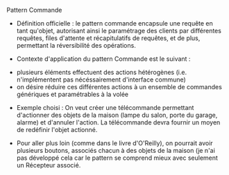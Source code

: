 Pattern Commande

* Définition officielle : le pattern commande encapsule une requête en tant qu'objet, autorisant ainsi le paramétrage des clients par différentes requêtes, files d'attente et récapitulatifs de requêtes, et de plus, permettant la réversibilité des opérations.

* Contexte d'application du pattern Commande est le suivant : 
- plusieurs éléments effectuent des actions hétérogènes (i.e. n'implémentent pas nécéssairement d'interface commune)
- on désire réduire ces différentes actions à un ensemble de commandes génériques et paramétrables à la volée

* Exemple choisi :
On veut créer une télécommande permettant d'actionner des objets de la maison (lampe du salon, porte du garage, alarme) et d'annuler l'action.
La télécommande devra fournir un moyen de redéfinir l'objet actionné. 

* Pour aller plus loin (comme dans le livre d'O'Reilly), on pourrait avoir plusieurs boutons, associés chacun à des objets de la maison (je n'ai pas développé cela car le pattern se comprend mieux avec seulement un Récepteur associé.
